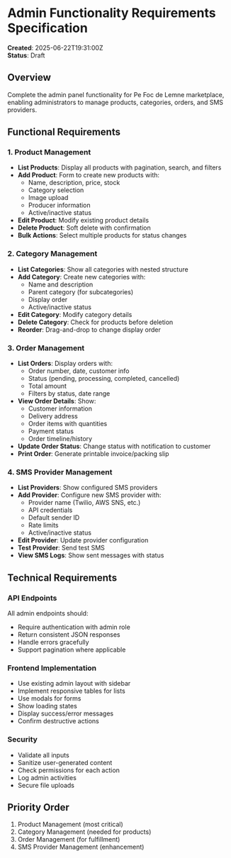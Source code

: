 # Admin Functionality Requirements Specification

**Created**: 2025-06-22T19:31:00Z  
**Status**: Draft

## Overview
Complete the admin panel functionality for Pe Foc de Lemne marketplace, enabling administrators to manage products, categories, orders, and SMS providers.

## Functional Requirements

### 1. Product Management
- **List Products**: Display all products with pagination, search, and filters
- **Add Product**: Form to create new products with:
  - Name, description, price, stock
  - Category selection
  - Image upload
  - Producer information
  - Active/inactive status
- **Edit Product**: Modify existing product details
- **Delete Product**: Soft delete with confirmation
- **Bulk Actions**: Select multiple products for status changes

### 2. Category Management
- **List Categories**: Show all categories with nested structure
- **Add Category**: Create new categories with:
  - Name and description
  - Parent category (for subcategories)
  - Display order
  - Active/inactive status
- **Edit Category**: Modify category details
- **Delete Category**: Check for products before deletion
- **Reorder**: Drag-and-drop to change display order

### 3. Order Management
- **List Orders**: Display orders with:
  - Order number, date, customer info
  - Status (pending, processing, completed, cancelled)
  - Total amount
  - Filters by status, date range
- **View Order Details**: Show:
  - Customer information
  - Delivery address
  - Order items with quantities
  - Payment status
  - Order timeline/history
- **Update Order Status**: Change status with notification to customer
- **Print Order**: Generate printable invoice/packing slip

### 4. SMS Provider Management
- **List Providers**: Show configured SMS providers
- **Add Provider**: Configure new SMS provider with:
  - Provider name (Twilio, AWS SNS, etc.)
  - API credentials
  - Default sender ID
  - Rate limits
  - Active/inactive status
- **Edit Provider**: Update provider configuration
- **Test Provider**: Send test SMS
- **View SMS Logs**: Show sent messages with status

## Technical Requirements

### API Endpoints
All admin endpoints should:
- Require authentication with admin role
- Return consistent JSON responses
- Handle errors gracefully
- Support pagination where applicable

### Frontend Implementation
- Use existing admin layout with sidebar
- Implement responsive tables for lists
- Use modals for forms
- Show loading states
- Display success/error messages
- Confirm destructive actions

### Security
- Validate all inputs
- Sanitize user-generated content
- Check permissions for each action
- Log admin activities
- Secure file uploads

## Priority Order
1. Product Management (most critical)
2. Category Management (needed for products)
3. Order Management (for fulfillment)
4. SMS Provider Management (enhancement)